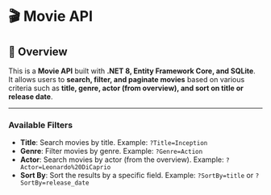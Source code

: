 ﻿# 🎬 Movie API

## 📖 Overview
This is a **Movie API** built with **.NET 8, Entity Framework Core, and SQLite**.  
It allows users to **search, filter, and paginate movies** based on various criteria such as **title, genre, actor (from overview), and sort on title or release date**.

---

### Available Filters
- **Title**: Search movies by title. Example: `?Title=Inception`
- **Genre**: Filter movies by genre. Example: `?Genre=Action`
- **Actor**: Search movies by actor (from the overview). Example: `?Actor=Leonardo%20DiCaprio`
- **Sort By**: Sort the results by a specific field. Example: `?SortBy=title` or `?SortBy=release_date`